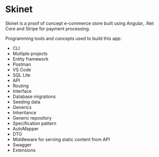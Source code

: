 # Skinet
Skinet is a proof of concept e-commerce store built using Angular, .Net Core and Stripe for payment processing.

Programming tools and concepts used to build this app:

- CLI
- Multiple projects
- Entity framework
- Postman
- VS Code
- SQL Lite
- API
- Routing
- Interface
- Database migrations
- Seeding data
- Generics
- Inheritance
- Generic repository
- Specification pattern
- AutoMapper
- DTO
- Middleware for serving static content from API
- Swagger
- Extensions
